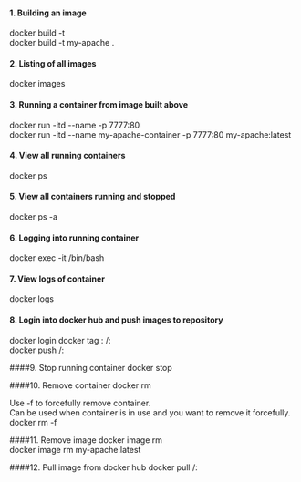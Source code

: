 #### 1. Building an image
docker build -t <image-name> <directory path for Dockerfile> <br/>
docker build -t my-apache .

#### 2. Listing of all images
docker images

#### 3. Running a container from image built above
docker run -itd --name <container-name> -p 7777:80 <imageId or image name with tag> <br>
docker run -itd --name my-apache-container -p 7777:80 my-apache:latest

#### 4. View all running containers
docker ps

#### 5. View all containers running and stopped
docker ps -a

#### 6. Logging into running container
docker exec -it <container-id> /bin/bash

#### 7. View logs of container
docker logs <container-id>

#### 8. Login into docker hub and push images to repository
docker login
docker tag <current-image>:<tag> <repository-name>/<image-name>:<tag> <br>
docker push <repository-name>/<image-name>:<tag>

####9. Stop running container
docker stop <container-id>

####10. Remove container
docker rm <container-id> <br>

Use -f to forcefully remove container.<br>
Can be used when container is in use and you want to remove it forcefully.<br>
docker rm -f <container-id>

####11. Remove image
docker image rm <image-name-with-tage OR image-id> <br>
docker image rm my-apache:latest

####12. Pull image from docker hub
docker pull <repository-name>/<image-name>:<tag>

